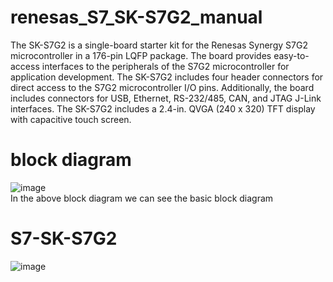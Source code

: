 # renesas_S7_SK-S7G2_manual

The SK-S7G2 is a single-board starter kit for the Renesas Synergy S7G2 microcontroller in a 176-pin LQFP package.
The board provides easy-to-access interfaces to the peripherals of the S7G2 microcontroller for application development.
The SK-S7G2 includes four header connectors for direct access to the S7G2 microcontroller I/O pins. Additionally, the
board includes connectors for USB, Ethernet, RS-232/485, CAN, and JTAG J-Link interfaces.
The SK-S7G2 includes a 2.4-in. QVGA (240 x 320) TFT display with capacitive touch screen.

# block diagram 
   ![image](https://user-images.githubusercontent.com/76478624/201258179-b5529788-feb8-4e2d-884d-832927ef7574.png)
   <br>In the above block diagram we can see the basic block diagram 

# S7-SK-S7G2

  ![image](https://user-images.githubusercontent.com/76478624/201258103-77e1e980-5617-4133-86aa-c93904380bc4.png)


